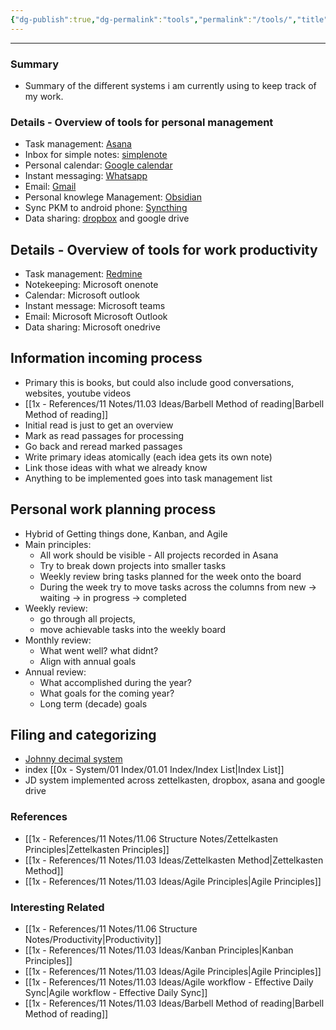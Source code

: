 ```yaml
---
{"dg-publish":true,"dg-permalink":"tools","permalink":"/tools/","title":"Overview of tools for personal management and productivity","created":"2023-12-05T10:55:50.000+03:00","updated":"2024-02-14T20:18:47.909+03:00"}
---
```


---

### Summary
- Summary of the different systems i am currently using to keep track of my work.

### Details - Overview of tools for personal management
- Task management: [Asana](https://Asana.com)
- Inbox for simple notes: [simplenote](https://Simplenote.com)
- Personal calendar: [Google calendar](https://calendar.google.com/calendar/)
- Instant messaging: [Whatsapp](https://web.whatsapp.com)
- Email: [Gmail](https://gmail.com)
- Personal knowlege Management: [Obsidian](https://obsidian.md)
- Sync PKM to android phone: [Syncthing](https://Syncthing.com)
- Data sharing: [dropbox](https://dropbox.com) and google drive

## Details - Overview of tools for work productivity
- Task management: [Redmine](https://redmine.org/)
- Notekeeping: Microsoft onenote
- Calendar: Microsoft outlook 
- Instant message: Microsoft teams
- Email: Microsoft Microsoft Outlook
- Data sharing: Microsoft onedrive

## Information incoming process
- Primary this is books, but could also include good conversations, websites, youtube videos
- [[1x - References/11 Notes/11.03 Ideas/Barbell Method of reading\|Barbell Method of reading]]
- Initial read is just to get an overview
- Mark as read passages for processing
- Go back and reread marked passages
- Write primary ideas atomically (each idea gets its own note)
- Link those ideas with what we already know
- Anything to be implemented goes into task management list

## Personal work planning process
- Hybrid of Getting things done, Kanban, and Agile
- Main principles:
	- All work should be visible - All projects recorded in Asana
	- Try to break down projects into smaller tasks
	- Weekly review bring tasks planned for the week onto the board
	- During the week try to move tasks across the columns from new -> waiting -> in progress -> completed
- Weekly review: 
	- go through all projects, 
	- move achievable tasks into the weekly board
- Monthly review: 
	- What went well? what didnt?
	- Align with annual goals
- Annual review: 
	- What accomplished during the year?
	- What goals for the coming year?
	- Long term (decade) goals

## Filing and categorizing
- [Johnny decimal system](https://johnnydecimal.com/)
- index [[0x - System/01 Index/01.01 Index/Index List\|Index List]]
- JD system implemented across zettelkasten, dropbox, asana and google drive

### References
- [[1x - References/11 Notes/11.06 Structure Notes/Zettelkasten Principles\|Zettelkasten Principles]]
- [[1x - References/11 Notes/11.03 Ideas/Zettelkasten Method\|Zettelkasten Method]]
- [[1x - References/11 Notes/11.03 Ideas/Agile Principles\|Agile Principles]]

### Interesting Related
- [[1x - References/11 Notes/11.06 Structure Notes/Productivity\|Productivity]]
- [[1x - References/11 Notes/11.03 Ideas/Kanban Principles\|Kanban Principles]]
- [[1x - References/11 Notes/11.03 Ideas/Agile Principles\|Agile Principles]]
- [[1x - References/11 Notes/11.03 Ideas/Agile workflow - Effective Daily Sync\|Agile workflow - Effective Daily Sync]]
- [[1x - References/11 Notes/11.03 Ideas/Barbell Method of reading\|Barbell Method of reading]]